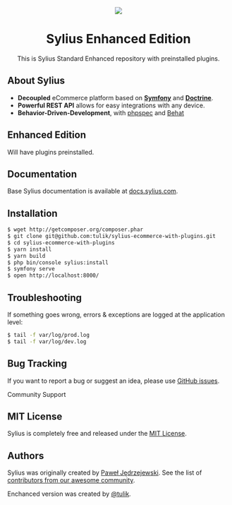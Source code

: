 <p align="center">
    <a href="https://sylius.com" target="_blank">
        <img src="https://demo.sylius.com/assets/shop/img/logo.png" />
    </a>
</p>

<h1 align="center">Sylius Enhanced Edition</h1>

<p align="center">This is Sylius Standard Enhanced repository with preinstalled plugins.</p>

About Sylius
-----

* **Decoupled** eCommerce platform based on [**Symfony**](http://symfony.com) and [**Doctrine**](http://doctrine-project.org). 
* **Powerful REST API** allows for easy integrations with any device.
* **Behavior-Driven-Development**, with [phpspec](http://phpspec.net) and [Behat](http://behat.org)

Enhanced Edition
-----
Will have plugins preinstalled.

Documentation
-------------

Base Sylius documentation is available at [docs.sylius.com](http://docs.sylius.com).

Installation
------------

```bash
$ wget http://getcomposer.org/composer.phar
$ git clone git@github.com:tulik/sylius-ecommerce-with-plugins.git
$ cd sylius-ecommerce-with-plugins
$ yarn install
$ yarn build
$ php bin/console sylius:install
$ symfony serve
$ open http://localhost:8000/
```

Troubleshooting
---------------

If something goes wrong, errors & exceptions are logged at the application level:

```bash
$ tail -f var/log/prod.log
$ tail -f var/log/dev.log
```
	
Bug Tracking
------------

If you want to report a bug or suggest an idea, please use [GitHub issues](https://github.com/tulik/sylius-ecommerce-with-plugins/issues).

Community Support

MIT License
-----------

Sylius is completely free and released under the [MIT License](https://github.com/Sylius/Sylius/blob/master/LICENSE).

Authors
-------

Sylius was originally created by [Paweł Jędrzejewski](http://pjedrzejewski.com).
See the list of [contributors from our awesome community](https://github.com/Sylius/Sylius/contributors).

Enchanced version was created by [@tulik](https://github.com/tulik).